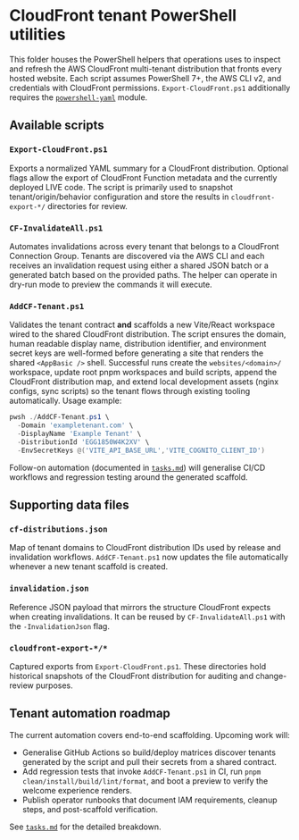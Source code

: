 # CloudFront tenant PowerShell utilities

This folder houses the PowerShell helpers that operations uses to inspect and
refresh the AWS CloudFront multi-tenant distribution that fronts every hosted
website. Each script assumes PowerShell 7+, the AWS CLI v2, and credentials with
CloudFront permissions. `Export-CloudFront.ps1` additionally requires the
[`powershell-yaml`](https://www.powershellgallery.com/packages/powershell-yaml)
module.

## Available scripts

### `Export-CloudFront.ps1`

Exports a normalized YAML summary for a CloudFront distribution. Optional flags
allow the export of CloudFront Function metadata and the currently deployed
LIVE code. The script is primarily used to snapshot tenant/origin/behavior
configuration and store the results in `cloudfront-export-*/` directories for
review.

### `CF-InvalidateAll.ps1`

Automates invalidations across every tenant that belongs to a CloudFront
Connection Group. Tenants are discovered via the AWS CLI and each receives an
invalidation request using either a shared JSON batch or a generated batch based
on the provided paths. The helper can operate in dry-run mode to preview the
commands it will execute.

### `AddCF-Tenant.ps1`

Validates the tenant contract **and** scaffolds a new Vite/React workspace wired
to the shared CloudFront distribution. The script ensures the domain, human
readable display name, distribution identifier, and environment secret keys are
well-formed before generating a site that renders the shared `<AppBasic />`
shell. Successful runs create the `websites/<domain>/` workspace, update root
pnpm workspaces and build scripts, append the CloudFront distribution map, and
extend local development assets (nginx configs, sync scripts) so the tenant
flows through existing tooling automatically. Usage example:

```powershell
pwsh ./AddCF-Tenant.ps1 \
  -Domain 'exampletenant.com' \
  -DisplayName 'Example Tenant' \
  -DistributionId 'EGG1850W4K2XV' \
  -EnvSecretKeys @('VITE_API_BASE_URL','VITE_COGNITO_CLIENT_ID')
```

Follow-on automation (documented in [`tasks.md`](./tasks.md)) will generalise
CI/CD workflows and regression testing around the generated scaffold.

## Supporting data files

### `cf-distributions.json`

Map of tenant domains to CloudFront distribution IDs used by release and
invalidation workflows. `AddCF-Tenant.ps1` now updates the file automatically
whenever a new tenant scaffold is created.

### `invalidation.json`

Reference JSON payload that mirrors the structure CloudFront expects when
creating invalidations. It can be reused by `CF-InvalidateAll.ps1` with the
`-InvalidationJson` flag.

### `cloudfront-export-*/*`

Captured exports from `Export-CloudFront.ps1`. These directories hold historical
snapshots of the CloudFront distribution for auditing and change-review
purposes.

## Tenant automation roadmap

The current automation covers end-to-end scaffolding. Upcoming work will:

- Generalise GitHub Actions so build/deploy matrices discover tenants generated
  by the script and pull their secrets from a shared contract.
- Add regression tests that invoke `AddCF-Tenant.ps1` in CI, run `pnpm
clean/install/build/lint/format`, and boot a preview to verify the welcome
  experience renders.
- Publish operator runbooks that document IAM requirements, cleanup steps, and
  post-scaffold verification.

See [`tasks.md`](./tasks.md) for the detailed breakdown.
